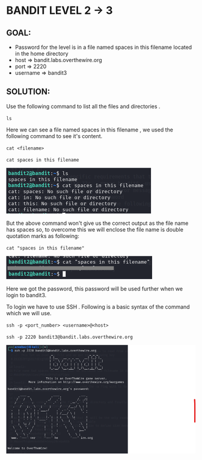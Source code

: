 # BANDIT LEVEL 2 -> 3


## GOAL:

- Password for the level is in a file named spaces in this filename located in the home directory
- host => bandit.labs.overthewire.org
- port => 2220
- username => bandit3

## SOLUTION:

Use the following command to list all the files and directories .

`ls`

Here we can see a file named spaces in this filename , we used the following command to see it's content.

`cat <filename>`

`cat spaces in this filename `

![bandit3.1](./images/bandit3.1.png "Bandit3.1")

But the above command won't give us the correct output as the file name has spaces so, to overcome this we will enclose the file name is double quotation marks as following:

`cat "spaces in this filename"`

![bandit3.2](./images/bandit3.2.png "Bandit3.2")

Here we got the password, this password will be used further when we login to bandit3.

To login we have to use SSH . Following is a basic syntax of the command which we will use.

`ssh -p <port_number> <username>@<host>`

`ssh -p 2220 bandit3@bandit.labs.overthewire.org`

![bandit3.3](./images/bandit3.3.png "Bandit3.3")
